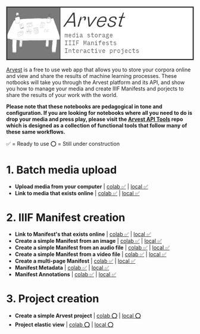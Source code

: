 ![arvest](https://raw.githubusercontent.com/arvest-data-in-context/ml-notebooks/refs/heads/main/docs/images/arvest-title-card.png)

[Arvest](https://arvest.app/en) is a free to use web app that allows you to store your corpora online and view and share the results of machine learning processes. These notbooks will take you through the Arvest platform and its API, and show you how to manage your media and create IIIF Manifests and porjects to share the results of your work with the world.

**Please note that these notebooks are pedagogical in tone and configuration. If you are looking for notebooks where all you need to do is drop your media and press play, please visit the [Arvest API Tools](https://github.com/arvest-data-in-context/arvest-api-tools) repo which is designed as a collection of functional tools that follow many of these same workflows.**

✅ = Ready to use
⭕️ = Still under construction

# 1. Batch media upload

- **Upload media from your computer** | [colab ✅]() | [local ✅]()
- **Link to media that exists online** | [colab ✅]() | [local ✅]()

# 2. IIIF Manifest creation

- **Link to Manifest's that exists online** | [colab ✅]() | [local ✅]()
- **Create a simple Manifest from an image** | [colab ✅]() | [local ✅]()
- **Create a simple Manifest from an audio file** | [colab ✅]() | [local ✅]()
- **Create a simple Manifest from a video file** | [colab ✅]() | [local ✅]()
- **Create a multi-page Manifest** | [colab ✅]() | [local ✅]()
- **Manifest Metadata** | [colab ✅]() | [local ✅]()
- **Manifest Annotations** | [colab ✅]() | [local ✅]()

# 3. Project creation

- **Create a simple Arvest project** | [colab ⭕️]() | [local ⭕️]()
- **Project elastic view** | [colab ⭕️]() | [local ⭕️]()
